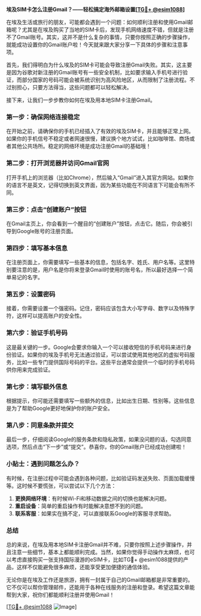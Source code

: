 **埃及SIM卡怎么注册Gmail？——轻松搞定海外邮箱设置[[TG💪+ @esim1088](https://t.me/s/esim1088)]**

在埃及生活或旅行的朋友，可能都会遇到一个问题：如何顺利注册和使用Gmail邮箱呢？尤其是在埃及购买了当地的SIM卡后，发现手机网络速度不错，但就是注册不了Gmail账号。其实，这并不是什么复杂的事情，只要你按照正确的步骤操作，就能成功设置你的Gmail账户啦！今天就来跟大家分享一下具体的步骤和注意事项。

首先，我们得明白为什么埃及的SIM卡可能会导致注册Gmail失败。其实，这主要是因为谷歌对新注册的Gmail账号有一些安全机制，比如要求输入手机号进行验证，而部分国家的号码可能会被系统识别为高风险地区，从而限制了注册流程。不过别担心，只要方法得当，这些问题都可以轻松解决。

接下来，让我们一步步教你如何在埃及用本地SIM卡注册Gmail。

### **第一步：确保网络连接稳定**
在开始之前，请确保你的手机已经插入了有效的埃及SIM卡，并且能够正常上网。如果你的手机信号不稳定或者网速很慢，建议换个地方试试，比如咖啡馆、商场或者其他公共场所。稳定的网络环境是成功注册Gmail的基础哦！

### **第二步：打开浏览器并访问Gmail官网**
打开手机上的浏览器（比如Chrome），然后输入“Gmail”进入其官方网站。如果你的语言不是英文，记得切换到英文界面，因为某些功能在不同语言下可能会有所不同。

### **第三步：点击“创建账户”按钮**
在Gmail主页上，你会看到一个醒目的“创建账户”按钮，点击它。随后，你会被引导到Google账号的注册页面。

### **第四步：填写基本信息**
在注册页面上，你需要填写一些基本的信息，包括名字、姓氏、用户名等。这里特别要注意的是，用户名是你将来登录Gmail时使用的账号名，所以最好选择一个简单易记的名字。

### **第五步：设置密码**
接着，你需要设置一个强密码。记住，密码应该包含大小写字母、数字以及特殊字符，这样可以提高账户的安全性。

### **第六步：验证手机号码**
这是最关键的一步。Google会要求你输入一个可以接收短信的手机号码来进行身份验证。如果你的埃及手机号无法通过验证，可以尝试使用其他地区的虚拟号码服务，比如一些专门提供国际号码的平台。这些平台通常会提供一个临时的手机号码供你用来完成验证。

### **第七步：填写额外信息**
根据提示，你可能还需要填写一些额外的信息，比如出生日期、性别等。这些信息是为了帮助Google更好地保护你的账户安全。

### **第八步：同意条款并提交**
最后一步，仔细阅读Google的服务条款和隐私政策，如果没问题的话，勾选同意选项，然后点击“下一步”或“提交”。恭喜你，你的Gmail账户已经成功创建啦！

### **小贴士：遇到问题怎么办？**
有时候，在注册过程中可能会遇到各种问题，比如验证码发送失败、页面加载缓慢等。这时候不要慌张，可以尝试以下几个方法：

1. **更换网络环境**：有时候Wi-Fi和移动数据之间的切换也能解决问题。
2. **重启设备**：简单的重启操作有时能解决意想不到的问题。
3. **联系客服**：如果实在搞不定，可以直接联系Google的客服寻求帮助。

### **总结**
总的来说，在埃及用本地SIM卡注册Gmail并不难，只要你按照上述步骤操作，并且注意一些细节，基本上都能顺利完成。当然，如果你觉得手动操作太麻烦，也可以考虑直接购买一张支持国际漫游的eSIM卡，比如TG💪+ @esim1088提供的产品，这样不仅能避免很多麻烦，还能享受更加便捷的通信体验。

无论你是在埃及工作还是旅游，拥有一封属于自己的Gmail邮箱都是非常重要的。它不仅可以帮你管理邮件，还能用于各种在线服务的注册和登录。希望这篇文章能帮到大家，祝你们都能顺利注册并使用Gmail！

[[TG💪+ @esim1088](https://t.me/s/esim1088) ![Image](https://i.postimg.cc/4NQfJmqS/Snipaste-2025-05-13-00-14-12.png)]